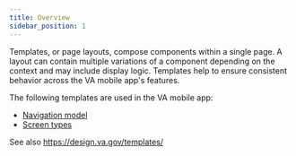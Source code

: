 ```yaml
---
title: Overview
sidebar_position: 1
---
```


Templates, or page layouts, compose components within a single page. A layout can contain multiple variations of a component depending on the context and may include display logic. Templates help to ensure consistent behavior across the VA mobile app's features. 

The following templates are used in the VA mobile app:
- [Navigation model](/design/Templates/NavigationModel)
- [Screen types](/design/Templates/ScreenTypes)

See also https://design.va.gov/templates/
